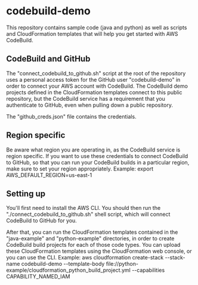 # codebuild-demo

This repository contains sample code (java and python) as well as scripts and CloudFormation templates that will help you get started with AWS CodeBuild.

## CodeBuild and GitHub
The "connect_codebuild_to_github.sh" script at the root of the repository uses a personal access token for the GitHub user "codebuild-demo" in order to connect your AWS account with CodeBuild. The CodeBuild demo projects defined in the CloudFormation templates connect to this public repository, but the CodeBuild service has a requirement that you authenticate to GitHub, even when pulling down a public repository. 

The "github_creds.json" file contains the credentials.

## Region specific
Be aware what region you are operating in, as the CodeBuild service is region specific. If you want to use these credentials to connect CodeBuild to GitHub, so that you can run your CodeBuild builds in a particular region, make sure to set your region appropriately. 
Example: 
export AWS_DEFAULT_REGION=us-east-1

## Setting up
You'll first need to install the AWS CLI. You should then run the "./connect_codebuild_to_github.sh" shell script, which will connect CodeBuild to GitHub for you.

After that, you can run the CloudFormation templates contained in the "java-example" and "python-example" directories, in order to create CodeBuild build projects for each of those code types. You can upload these CloudFormation templates using the CloudFormation web console, or you can use the CLI.
Example: 
aws cloudformation create-stack --stack-name codebuild-demo --template-body file://python-example/cloudformation_python_build_project.yml --capabilities CAPABILITY_NAMED_IAM

